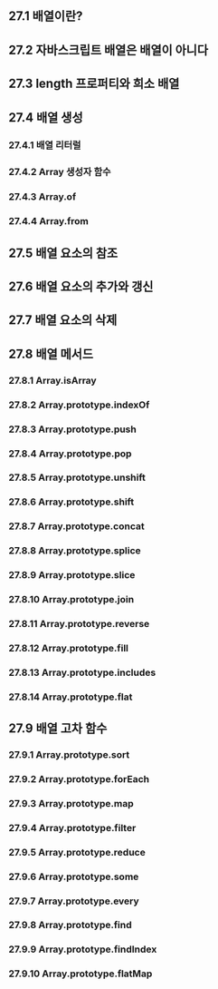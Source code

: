 ## 27.1 배열이란?

## 27.2 자바스크립트 배열은 배열이 아니다

## 27.3 length 프로퍼티와 희소 배열

## 27.4 배열 생성

### 27.4.1 배열 리터럴

### 27.4.2 Array 생성자 함수

### 27.4.3 Array.of

### 27.4.4 Array.from

## 27.5 배열 요소의 참조

## 27.6 배열 요소의 추가와 갱신

## 27.7 배열 요소의 삭제

## 27.8 배열 메서드

### 27.8.1 Array.isArray

### 27.8.2 Array.prototype.indexOf

### 27.8.3 Array.prototype.push

### 27.8.4 Array.prototype.pop

### 27.8.5 Array.prototype.unshift

### 27.8.6 Array.prototype.shift

### 27.8.7 Array.prototype.concat

### 27.8.8 Array.prototype.splice

### 27.8.9 Array.prototype.slice

### 27.8.10 Array.prototype.join

### 27.8.11 Array.prototype.reverse

### 27.8.12 Array.prototype.fill

### 27.8.13 Array.prototype.includes

### 27.8.14 Array.prototype.flat

## 27.9 배열 고차 함수

### 27.9.1 Array.prototype.sort

### 27.9.2 Array.prototype.forEach

### 27.9.3 Array.prototype.map

### 27.9.4 Array.prototype.filter

### 27.9.5 Array.prototype.reduce

### 27.9.6 Array.prototype.some

### 27.9.7 Array.prototype.every

### 27.9.8 Array.prototype.find

### 27.9.9 Array.prototype.findIndex

### 27.9.10 Array.prototype.flatMap
